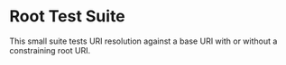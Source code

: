 Root Test Suite
===============

This small suite tests URI resolution against a base URI with or without a
constraining root URI.
